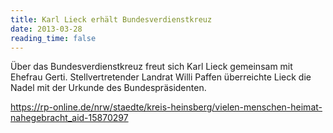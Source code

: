 ```yaml
---
title: Karl Lieck erhält Bundesverdienstkreuz
date: 2013-03-28
reading_time: false
---
```


Über das Bundesverdienstkreuz freut sich Karl Lieck gemeinsam mit Ehefrau Gerti. Stellvertretender Landrat Willi Paffen überreichte Lieck die Nadel mit der Urkunde des Bundespräsidenten.

https://rp-online.de/nrw/staedte/kreis-heinsberg/vielen-menschen-heimat-nahegebracht_aid-15870297

<!--more-->
